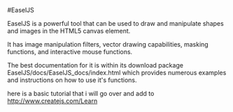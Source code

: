 #EaselJS

EaselJS is a powerful tool that can be used to draw and manipulate shapes and images in the HTML5 canvas element.

It has image manipulation filters, vector drawing capabilities, masking functions, and interactive mouse functions.

The best documentation for it is within its download package EaselJS/docs/EaselJS_docs/index.html which provides numerous examples and instructions on how to use it's functions.

here is a basic tutorial that i will go over and add to http://www.createjs.com/Learn

